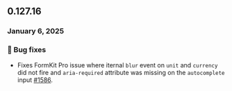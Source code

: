 ## 0.127.16

### January 6, 2025

### 🐛 Bug fixes

- Fixes FormKit Pro issue where iternal `blur` event on `unit` and `currency` did not fire and `aria-required` attribute was missing on the `autocomplete` input [#1586](https://github.com/formkit/formkit/issues/1586).